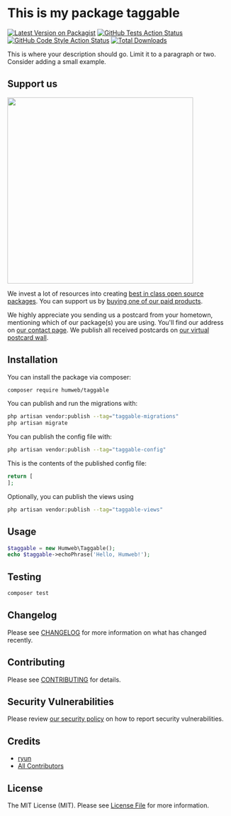 # This is my package taggable

[![Latest Version on Packagist](https://img.shields.io/packagist/v/humweb/taggable.svg?style=flat-square)](https://packagist.org/packages/humweb/taggable)
[![GitHub Tests Action Status](https://img.shields.io/github/workflow/status/humweb/taggable/run-tests?label=tests)](https://github.com/humweb/taggable/actions?query=workflow%3Arun-tests+branch%3Amain)
[![GitHub Code Style Action Status](https://img.shields.io/github/workflow/status/humweb/taggable/Check%20&%20fix%20styling?label=code%20style)](https://github.com/humweb/taggable/actions?query=workflow%3A"Check+%26+fix+styling"+branch%3Amain)
[![Total Downloads](https://img.shields.io/packagist/dt/humweb/taggable.svg?style=flat-square)](https://packagist.org/packages/humweb/taggable)

This is where your description should go. Limit it to a paragraph or two. Consider adding a small example.

## Support us

[<img src="https://github-ads.s3.eu-central-1.amazonaws.com/taggable.jpg?t=1" width="419px" />](https://spatie.be/github-ad-click/taggable)

We invest a lot of resources into creating [best in class open source packages](https://spatie.be/open-source). You can support us by [buying one of our paid products](https://spatie.be/open-source/support-us).

We highly appreciate you sending us a postcard from your hometown, mentioning which of our package(s) you are using. You'll find our address on [our contact page](https://spatie.be/about-us). We publish all received postcards on [our virtual postcard wall](https://spatie.be/open-source/postcards).

## Installation

You can install the package via composer:

```bash
composer require humweb/taggable
```

You can publish and run the migrations with:

```bash
php artisan vendor:publish --tag="taggable-migrations"
php artisan migrate
```

You can publish the config file with:

```bash
php artisan vendor:publish --tag="taggable-config"
```

This is the contents of the published config file:

```php
return [
];
```

Optionally, you can publish the views using

```bash
php artisan vendor:publish --tag="taggable-views"
```

## Usage

```php
$taggable = new Humweb\Taggable();
echo $taggable->echoPhrase('Hello, Humweb!');
```

## Testing

```bash
composer test
```

## Changelog

Please see [CHANGELOG](CHANGELOG.md) for more information on what has changed recently.

## Contributing

Please see [CONTRIBUTING](.github/CONTRIBUTING.md) for details.

## Security Vulnerabilities

Please review [our security policy](../../security/policy) on how to report security vulnerabilities.

## Credits

- [ryun](https://github.com/ryun)
- [All Contributors](../../contributors)

## License

The MIT License (MIT). Please see [License File](LICENSE.md) for more information.
